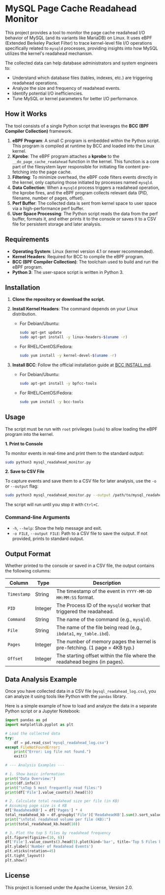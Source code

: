 # MySQL Page Cache Readahead Monitor

This project provides a tool to monitor the page cache readahead I/O behavior of MySQL (and its variants like MariaDB) on Linux. It uses eBPF (Extended Berkeley Packet Filter) to trace kernel-level file I/O operations specifically related to `mysqld` processes, providing insights into how MySQL utilizes the kernel's readahead mechanism.

The collected data can help database administrators and system engineers to:
- Understand which database files (tables, indexes, etc.) are triggering readahead operations.
- Analyze the size and frequency of readahead events.
- Identify potential I/O inefficiencies.
- Tune MySQL or kernel parameters for better I/O performance.

## How it Works

The tool consists of a single Python script that leverages the **BCC (BPF Compiler Collection)** framework.

1.  **eBPF Program**: A small C program is embedded within the Python script. This program is compiled at runtime by BCC and loaded into the Linux kernel.
2.  **Kprobe**: The eBPF program attaches a **kprobe** to the `__do_page_cache_readahead` function in the kernel. This function is a core part of the filesystem layer responsible for initiating file content pre-fetching into the page cache.
3.  **Filtering**: To minimize overhead, the eBPF code filters events directly in the kernel, only capturing those initiated by processes named `mysqld`.
4.  **Data Collection**: When a `mysqld` process triggers a readahead operation, the kprobe fires, and the eBPF program collects relevant data (PID, filename, number of pages, offset).
5.  **Perf Buffer**: The collected data is sent from kernel space to user space via a high-performance perf buffer.
6.  **User Space Processing**: The Python script reads the data from the perf buffer, formats it, and either prints it to the console or saves it to a CSV file for persistent storage and later analysis.

## Requirements

- **Operating System**: Linux (kernel version 4.1 or newer recommended).
- **Kernel Headers**: Required for BCC to compile the eBPF program.
- **BCC (BPF Compiler Collection)**: The toolchain used to build and run the eBPF program.
- **Python 3**: The user-space script is written in Python 3.

## Installation

1.  **Clone the repository or download the script.**

2.  **Install Kernel Headers**:
    The command depends on your Linux distribution.

    *   For Debian/Ubuntu:
        ```bash
        sudo apt-get update
        sudo apt-get install -y linux-headers-$(uname -r)
        ```
    *   For RHEL/CentOS/Fedora:
        ```bash
        sudo yum install -y kernel-devel-$(uname -r)
        ```

3.  **Install BCC**:
    Follow the official installation guide at [BCC INSTALL.md](https://github.com/iovisor/bcc/blob/master/INSTALL.md).

    *   For Debian/Ubuntu:
        ```bash
        sudo apt-get install -y bpfcc-tools
        ```
    *   For RHEL/CentOS/Fedora:
        ```bash
        sudo yum install -y bcc-tools
        ```

## Usage

The script must be run with `root` privileges (`sudo`) to allow loading the eBPF program into the kernel.

**1. Print to Console**

To monitor events in real-time and print them to the standard output:
```bash
sudo python3 mysql_readahead_monitor.py
```

**2. Save to CSV File**

To capture events and save them to a CSV file for later analysis, use the `-o` or `--output` flag:
```bash
sudo python3 mysql_readahead_monitor.py --output /path/to/mysql_readahead_log.csv
```
The script will run until you stop it with `Ctrl+C`.

### Command-line Arguments

- `-h`, `--help`: Show the help message and exit.
- `-o FILE`, `--output FILE`: Path to a CSV file to save the output. If not provided, prints to standard output.

## Output Format

Whether printed to the console or saved in a CSV file, the output contains the following columns:

| Column      | Type    | Description                                                                 |
|-------------|---------|-----------------------------------------------------------------------------|
| `Timestamp` | String  | The timestamp of the event in `YYYY-MM-DD HH:MM:SS` format.                 |
| `PID`       | Integer | The Process ID of the `mysqld` worker that triggered the readahead.         |
| `Command`   | String  | The name of the command (e.g., `mysqld`).                                   |
| `File`      | String  | The name of the file being read (e.g., `ibdata1`, `my_table.ibd`).          |
| `Pages`     | Integer | The number of memory pages the kernel is pre-fetching. (1 page = 4KB typ.)  |
| `Offset`    | Integer | The starting offset within the file where the readahead begins (in pages).  |

## Data Analysis Example

Once you have collected data in a CSV file (`mysql_readahead_log.csv`), you can analyze it using tools like Python with the `pandas` library.

Here is a simple example of how to load and analyze the data in a separate Python script or a Jupyter Notebook:

```python
import pandas as pd
import matplotlib.pyplot as plt

# Load the collected data
try:
    df = pd.read_csv('mysql_readahead_log.csv')
except FileNotFoundError:
    print("Error: Log file not found.")
    exit()

# --- Analysis Examples ---

# 1. Show basic information
print("Data Overview:")
print(df.info())
print("\nTop 5 most frequently read files:")
print(df['File'].value_counts().head(5))

# 2. Calculate total readahead size per file (in KB)
# Assuming page size is 4 KB
df['ReadaheadKB'] = df['Pages'] * 4
total_readahead_kb = df.groupby('File')['ReadaheadKB'].sum().sort_values(ascending=False)
print("\nTotal readahead volume per file (KB):")
print(total_readahead_kb.head(10))

# 3. Plot the top 5 files by readahead frequency
plt.figure(figsize=(10, 6))
df['File'].value_counts().head(5).plot(kind='bar', title='Top 5 Files by Readahead Frequency')
plt.ylabel('Number of Readahead Events')
plt.xticks(rotation=45)
plt.tight_layout()
plt.show()
```

## License

This project is licensed under the Apache License, Version 2.0.
